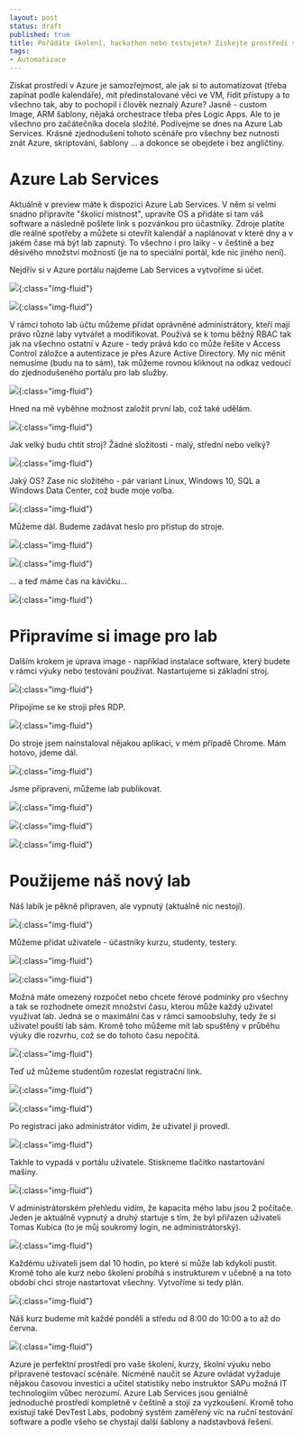 ```yaml
---
layout: post
status: draft
published: true
title: Pořádáte školení, hackathon nebo testujete? Získejte prostředí s Azure Lab Services.
tags:
- Automatizace
---
```

Získat prostředí v Azure je samozřejmost, ale jak si to automatizovat (třeba zapínat podle kalendáře), mít předinstalované věci ve VM, řídit přístupy a to všechno tak, aby to pochopil i člověk neznalý Azure? Jasně - custom Image, ARM šablony, nějaká orchestrace třeba přes Logic Apps. Ale to je všechno pro začátečníka docela složité. Podívejme se dnes na Azure Lab Services. Krásné zjednodušení tohoto scénáře pro všechny bez nutnosti znát Azure, skriptování, šablony ... a dokonce se obejdete i bez angličtiny.

# Azure Lab Services
Aktuálně v preview máte k dispozici Azure Lab Services. V něm si velmi snadno připravíte "školící místnost", upravíte OS a přidáte si tam váš software a následně pošlete link s pozvánkou pro účastníky. Zdroje platíte dle reálné spotřeby a můžete si otevřít kalendář a naplánovat v které dny a v jakém čase má být lab zapnutý. To všechno i pro laiky - v češtině a bez děsivého množství možností (je na to speciální portál, kde nic jiného není).

Nejdřív si v Azure portálu najdeme Lab Services a vytvoříme si účet.

![](/images/2019/2019-02-02-09-35-21.png){:class="img-fluid"}

![](/images/2019/2019-02-02-09-36-24.png){:class="img-fluid"}

V rámci tohoto lab účtu můžeme přidat oprávněné administrátory, kteří mají právo různé laby vytvářet a modifikovat. Používá se k tomu běžný RBAC tak jak na všechno ostatní v Azure - tedy prává kdo co může řešíte v Access Control záložce a autentizace je přes Azure Active Directory. My nic měnit nemusíme (budu na to sám), tak můžeme rovnou kliknout na odkaz vedoucí do zjednodušeného portálu pro lab služby.

![](/images/2019/2019-02-02-09-40-30.png){:class="img-fluid"}

Hned na mě vyběhne možnost založit první lab, což také udělám.

![](/images/2019/2019-02-02-09-41-49.png){:class="img-fluid"}

Jak velký budu chtít stroj? Žádné složitosti - malý, střední nebo velký?

![](/images/2019/2019-02-02-09-43-06.png){:class="img-fluid"}

Jaký OS? Zase nic složitého - pár variant Linux, Windows 10, SQL a Windows Data Center, což bude moje volba.

![](/images/2019/2019-02-02-09-44-47.png){:class="img-fluid"}

Můžeme dál. Budeme zadávat heslo pro přístup do stroje.

![](/images/2019/2019-02-02-09-45-26.png){:class="img-fluid"}

![](/images/2019/2019-02-02-09-46-27.png){:class="img-fluid"}

... a teď máme čas na kávičku...

![](/images/2019/2019-02-02-09-46-54.png){:class="img-fluid"}

# Připravíme si image pro lab
Dalším krokem je úprava image - například instalace software, který budete v rámci výuky nebo testování používat. Nastartujeme si základní stroj.

![](/images/2019/2019-02-02-10-10-27.png){:class="img-fluid"}

Připojíme se ke stroji přes RDP.

![](/images/2019/2019-02-02-10-12-51.png){:class="img-fluid"}

Do stroje jsem nainstaloval nějakou aplikaci, v mém případě Chrome. Mám hotovo, jdeme dál.

![](/images/2019/2019-02-02-10-17-02.png){:class="img-fluid"}

Jsme připraveni, můžeme lab publikovat.

![](/images/2019/2019-02-02-10-19-09.png){:class="img-fluid"}

![](/images/2019/2019-02-02-10-19-55.png){:class="img-fluid"}

![](/images/2019/2019-02-02-10-34-35.png){:class="img-fluid"}

# Použijeme náš nový lab
Náš labík je pěkně připraven, ale vypnutý (aktuálně nic nestojí).

![](/images/2019/2019-02-02-10-44-21.png){:class="img-fluid"}

Můžeme přidat uživatele - účastníky kurzu, studenty, testery.

![](/images/2019/2019-02-02-10-45-44.png){:class="img-fluid"}

![](/images/2019/2019-02-02-10-47-12.png){:class="img-fluid"}

Možná máte omezený rozpočet nebo chcete férové podmínky pro všechny a tak se rozhodnete omezit množství času, kterou může každý uživatel využívat lab. Jedná se o maximální čas v rámci samoobsluhy, tedy že si uživatel pouští lab sám. Kromě toho můžeme mít lab spuštěný v průběhu výuky dle rozvrhu, což se do tohoto času nepočítá.

![](/images/2019/2019-02-02-10-50-48.png){:class="img-fluid"}

Teď už můžeme studentům rozeslat registrační link.

![](/images/2019/2019-02-02-10-52-57.png){:class="img-fluid"}

![](/images/2019/2019-02-02-10-53-18.png){:class="img-fluid"}

Po registraci jako administrátor vidím, že uživatel ji provedl.

![](/images/2019/2019-02-02-10-55-38.png){:class="img-fluid"}

Takhle to vypadá v portálu uživatele. Stiskneme tlačítko nastartování mašiny.

![](/images/2019/2019-02-02-10-55-59.png){:class="img-fluid"}

V administrátorském přehledu vidím, že kapacita mého labu jsou 2 počítače. Jeden je aktuálně vypnutý a druhý startuje s tím, že byl přiřazen uživateli Tomas Kubica (to je můj soukromý login, ne administrátorský).

![](/images/2019/2019-02-02-10-57-30.png){:class="img-fluid"}

Každému uživateli jsem dal 10 hodin, po které si může lab kdykoli pustit. Kromě toho ale kurz nebo školení probíhá s instrukturem v učebně a na toto období chci stroje nastartovat všechny. Vytvoříme si tedy plán.

![](/images/2019/2019-02-02-11-03-25.png){:class="img-fluid"}

Náš kurz budeme mít každé pondělí a středu od 8:00 do 10:00 a to až do června.

![](/images/2019/2019-02-02-11-04-19.png){:class="img-fluid"}



Azure je perfektní prostředí pro vaše školení, kurzy, školní výuku nebo připravené testovací scénáře. Nicméně naučit se Azure ovládat vyžaduje nějakou časovou investici a učitel statistiky nebo instruktor SAPu možná IT technologiím vůbec nerozumí. Azure Lab Services jsou geniálně jednoduché prostředí kompletně v češtině a stojí za vyzkoušení. Kromě toho existují také DevTest Labs, podobný systém zaměřený víc na ruční testování software a podle všeho se chystají další šablony a nadstavbová řešení.